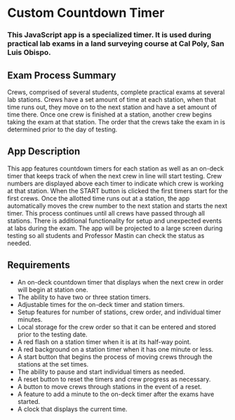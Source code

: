 # Custom Countdown Timer
### This JavaScript app is a specialized timer. It is used during practical lab exams in a land surveying course at Cal Poly, San Luis Obispo.

## Exam Process Summary
Crews, comprised of several students, complete practical exams at several lab stations. Crews have a set amount of time at each station, when that time runs out, they move on to the next station and have a set amount of time there. Once one crew is finished at a station, another crew begins taking the exam at that station. The order that the crews take the exam in is determined prior to the day of testing.

## App Description
This app features countdown timers for each station as well as an on-deck timer that keeps track of when the next crew in line will start testing. Crew numbers are displayed above each timer to indicate which crew is working at that station. When the START button is clicked the first timers start for the first crews. Once the allotted time runs out at a station, the app automatically moves the crew number to the next station and starts the next timer. This process continues until all crews have passed through all stations. There is additional functionality for setup and unexpected events at labs during the exam. The app will be projected to a large screen during testing so all students and Professor Mastin can check the status as needed.

## Requirements
-	An on-deck countdown timer that displays when the next crew in order will begin at station one.
-	The ability to have two or three station timers.
-	Adjustable times for the on-deck timer and station timers.
-	Setup features for number of stations, crew order, and individual timer minutes.
-	Local storage for the crew order so that it can be entered and stored prior to the testing date.
-	A red flash on a station timer when it is at its half-way point.
-	A red background on a station timer when it has one minute or less.
-	A start button that begins the process of moving crews through the stations at the set times.
-	The ability to pause and start individual timers as needed.
-	A reset button to reset the timers and crew progress as necessary.
-	A button to move crews through stations in the event of a reset.
-	A feature to add a minute to the on-deck timer after the exams have started.
-	A clock that displays the current time.

